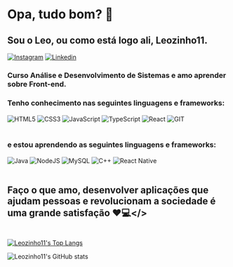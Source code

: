 # Opa, tudo bom? 🤙
## Sou o Leo, ou como está logo ali, Leozinho11.
[![Instagram](https://img.shields.io/badge/Instagram-E4405F?style=for-the-badge&logo=instagram&logoColor=white)](https://www.instagram.com/lbarreto.11/)
[![Linkedin](https://img.shields.io/badge/LinkedIn-0077B5?style=for-the-badge&logo=linkedin&logoColor=white
)](https://www.linkedin.com/in/leonardo-barreto-761861235/)


### Curso Análise e Desenvolvimento de Sistemas e amo aprender sobre Front-end.

### Tenho conhecimento nas seguintes linguagens e frameworks:
<div style="display: inline_block">
<img align="center" alt="HTML5" src="https://img.shields.io/badge/HTML5-E34F26?style=for-the-badge&logo=html5&logoColor=white"/>
<img align="center" alt="CSS3" src="https://img.shields.io/badge/CSS3-1572B6?style=for-the-badge&logo=css3&logoColor=white"/>
<img align="center" alt="JavaScript" src="https://img.shields.io/badge/JavaScript-F7DF1E?style=for-the-badge&logo=javascript&logoColor=black"/>
<img align="center" alt="TypeScript" src="https://img.shields.io/badge/TypeScript-007ACC?style=for-the-badge&logo=typescript&logoColor=white"/>
<img align="center" alt="React" src="https://img.shields.io/badge/React-20232A?style=for-the-badge&logo=react&logoColor=61DAFB"/>
<img align="center" alt="GIT" src="https://img.shields.io/badge/GIT-E44C30?style=for-the-badge&logo=git&logoColor=white"/>
</div>

<br/>

### e estou aprendendo as seguintes linguagens e frameworks: 
<div style="display: inline_block">
<img align="center" alt="Java" src="https://img.shields.io/badge/Java-ED8B00?style=for-the-badge&logo=openjdk&logoColor=white"/>
<img align="center" alt="NodeJS" src="https://img.shields.io/badge/Node.js-43853D?style=for-the-badge&logo=node.js&logoColor=white"/>
<img align="center" alt="MySQL" src="https://img.shields.io/badge/MySQL-00000F?style=for-the-badge&logo=mysql&logoColor=white"/>
<img align="center" alt="C++" src="https://img.shields.io/badge/C%2B%2B-00599C?style=for-the-badge&logo=c%2B%2B&logoColor=white"/>
<img align="center" alt="React Native" src="https://img.shields.io/badge/React_Native-20232A?style=for-the-badge&logo=react&logoColor=61DAFB"/>
</div>
<br/>

## Faço o que amo, desenvolver aplicações que ajudam pessoas e revolucionam a sociedade é uma grande satisfação ❤️💻</>

#
[![Leozinho11's Top Langs](https://github-readme-stats.vercel.app/api/top-langs/?username=Leozinho11&layout=compact)](https://github.com/Leozinho11/github-readme-stats)

![Leozinho11's GitHub stats](https://github-readme-stats.vercel.app/api?username=leozinho11&show_icons=true&theme=transparent)
